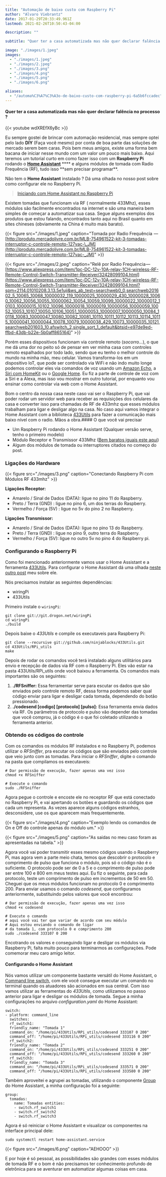 ```yaml
---
title: "Automação de baixo custo com Raspberry Pi"
author: "Alvaro Viebrantz"
date: 2017-01-29T20:33:49.961Z
lastmod: 2021-02-26T10:50:43-04:00

description: ""

subtitle: "Quer ter a casa automatizada mas não quer declarar falência no processo ?"

image: "./images/1.jpeg"
images:
  - "./images/1.jpeg"
  - "./images/2.jpeg"
  - "./images/3.png"
  - "./images/4.png"
  - "./images/5.png"
  - "./images/6.png"

aliases:
  - "/automa%C3%A7%C3%A3o-de-baixo-custo-com-raspberry-pi-6a5b6fccadec"
---
```


#### Quer ter a casa automatizada mas não quer declarar falência no processo ?

{{< youtube wdXREfX6yBc >}}

Eu sempre gostei de brincar com automação residencial, mas sempre optei pelo lado **DIY** (Faça você mesmo) por conta de boa parte das soluções de mercado serem bem caras. Pois bem meus amigos, existe uma forma bem bacana de iniciar nesse mundo com um valor um pouco mais baixo. Aqui teremos um tutorial curto em como fazer isso com um **Raspberry Pi** rodando o [**Home Assistant**](http://home-assistant.io) \***\* e alguns módulos de tomada com Radio Frequência (RF), tudo isso **sem precisar programar\*\*.

Não tem o **Home Assistant** instalado ? Dá uma olhada no nosso post sobre como configurar ele no Raspberry Pi.

> [Iniciando com Home Assistant no Raspberry Pi](/articles/2017/2017-01-10_iniciando-com-home-assistant-no-raspberry-pi)

Existem tomadas que funcionam via RF ( normalmente 433Mhz), esses módulos são facilmente encontrados na internet e são uma maneira bem simples de começar a automatizar sua casa. Segue alguns exemplos dos produtos que estou falando, encontrados tanto aqui no Brasil quanto em sites chineses (obviamente na China é muito mais barato).

{{< figure src="./images/1.jpeg" caption="Tomada por Radio Frequência  —  [http://produto.mercadolivre.com.br/MLB-754961522-kit-3-tomadas-interruptor-c-controle-remoto-127vac-\_JM](http://produto.mercadolivre.com.br/MLB-754961522-kit-3-tomadas-interruptor-c-controle-remoto-127vac-_JM)" >}}

{{< figure src="./images/2.jpeg" caption="Relê por Radio Frequência — [https://www.aliexpress.com/item/1pc-DC-12v-10A-relay-1CH-wireless-RF-Remote-Control-Switch-Transmitter-Receiver/32428099104.html](https://www.aliexpress.com/item/1pc-DC-12v-10A-relay-1CH-wireless-RF-Remote-Control-Switch-Transmitter-Receiver/32428099104.html?spm=2114.01010208.3.13.5e1uji&ws_ab_test=searchweb0_0,searchweb201602_5_10065_10068_10000032_119_10000025_10000029_430_10000028_10060_10062_10056_10055_10000062_10054_10059_10099_10000022_10000012_10103_10000015_10102_10096_10000018_10000019_10000056_10000059_10052_10053_10107_10050_10106_10051_10000053_10000007_10000050_10084_10118_10083_10000047_10080_10082_10081_10110_10111_10112_10113_10114_10115_10000041_10000044_10078_10079_10000038_429_10073_10000035_10121,searchweb201603_10,afswitch_2,single_sort_1_default&btsid=e97de9ed-ffbd-43db-b22e-5b0aff865164)" >}}

Porém esses dispositivos funcionam via controle remoto (_socorro…_), o que me dá uma dor no peito só de pensar em ver minha casa com controles remoto espalhados por todo lado, sendo que eu tenho o melhor controle do mundo na minha mão, meu celular. Vamos transforma-los em um dispositivo IoT, que pode ser controlado via WiFi e não indo muito longe podemos controlar eles via comandos de voz usando um [Amazon Echo](https://www.amazon.com/Amazon-Echo-Bluetooth-Speaker-with-WiFi-Alexa/dp/B00X4WHP5E), a [Siri com HomeKit](http://www.apple.com/ios/siri/) ou o [Google Home](https://madeby.google.com/home/). Eu fiz a parte de controle de voz com a Siri e a Alexa, mas isso vou mostrar em outro tutorial, por enquanto vou ensinar como controlar via web com o Home Assistant.

Bom o centro da nossa casa neste caso vai ser o Raspberry Pi, que vai poder rodar um servidor web para receber as requisições dos celulares da casa e converter isso para chamadas de RF de 433mhz que esses módulos trabalham para ligar e desligar algo na casa. No caso aqui vamos integrar o Home Assistant com a biblioteca [433Utils](https://github.com/ninjablocks/433Utils) para fazer a comunicação mais baixo nível com o radio. Mãos a obra.#### O que você vai precisar

- Um Raspberry Pi rodando o Home Assistant (Qualquer versão serve, tenho o primeiro modelo)
- Módulo Receptor e Transmissor 433Mhz ([Bem baratos iguais este aqui](http://www.filipeflop.com/pd-80dc1-modulo-rf-transmissor-receptor-433mhz-am.html))
- Algum dos módulos de tomada ou interruptores citados no começo do post.

### Ligações do Hardware

{{< figure src="./images/3.png" caption="Conectando Raspberry Pi com Módulos RF 433mhz" >}}

**Ligações Receptor:**

- Amarelo / Sinal de Dados (DATA): ligue no pino 11 do Raspberry.
- Preto / Terra (GND) : ligue no pino 6, um dos terras do Raspberry.
- Vermelho / Força (5V) : ligue no 5v do pino 2 no Raspberry.

**Ligações Transmissor:**

- Amarelo / Sinal de Dados (DATA): ligue no pino 13 do Raspberry.
- Preto / Terra (GND) : ligue no pino 9, outro terra do Raspberry.
- Vermelho / Força (5V): ligue no outro 5v no pino 4 do Raspberry pi.

### Configurando o Raspberry Pi

Como foi mencionado anteriormente vamos usar o Home Assistant e a ferramenta [433Utils](https://github.com/ninjablocks/433Utils). Para configurar o Home Assistant dá uma olhada [neste outro post](https://medium.com/@alvaroviebrantz/iniciando-com-home-assistant-no-raspberry-pi-47d1782db664) meu sobre ele.

Nós precisamos instalar as seguintes dependências:

- wiringPi
- 433Utils

Primeiro instale o `wiringPi`:

```
git clone git://git.drogon.net/wiringPi
cd wiringPi
./build
```

Depois baixe o _433Utils_ e compile os executaveis para Raspberry Pi:

```
git clone --recursive git://github.com/ninjablocks/433Utils.git
cd 433Utils/RPi_utils
make
```

Depois de rodar os comandos você terá instalado alguns utilitários para envio e recepção de dados via RF com o Raspberry Pi. Eles vão estar na pasta 433Utils/RPi_utils onde você baixou a ferramenta. Os comandos mais importantes são os seguintes:

1.  **./RFSniffer:** Essa ferramentar serve para escutar os dados que são enviados pelo controle remoto RF, dessa forma podemos saber qual código enviar para ligar e desligar cada tomada, dependendo do botão pressionado.
2.  **./codesend [codigo] [protocolo] [pulso]:** Essa ferramenta envia dados via RF. Os parâmetros de protocolo e pulso vão depender das tomadas que você comprou, já o código é o que foi coletado utilizando a ferramenta anterior.

### Obtendo os códigos do controle

Com os comandos os módulos RF instalados e no Raspberry Pi, podemos utilizar o _RFSniffer_, pra escutar os códigos que são enviados pelo controle que veio junto com as tomadas. Para iniciar o _RFSniffer_, digite o comando na pasta que compilamos os executaveis:

```
# Dar permissão de execução, fazer apenas uma vez isso
chmod +x RFSniffer

# Execute o comando
sudo ./RFSniffer
```

Agora pegue o controle e encoste ele no receptor RF que está conectado no Raspberry Pi, e vai apertando os botões e guardando os códigos que cada um representa. As vezes aparece alguns códigos estranhos, desconsidere, use os que aparecem mais frequentemente.

{{< figure src="./images/4.png" caption="Exemplo lendo os comandos de On e Off do controle apenas do módulo um." >}}

{{< figure src="./images/5.png" caption="As saidas no meu caso foram as apresentadas na tabela." >}}

Agora você vai poder transmitir esses mesmo códigos usando o Raspberry Pi, mas agora vem a parte meio chata, temos que descobrir o protocolo e comprimento de pulso que funciona o módulo, pois só o código não é o suficiente. O protocolo pode ser de 0 a 5 e o comprimento de pulso pode ser entre 100 e 800 em meus testes aqui. Eu fiz o seguinte, para cada protocolo, teste um comprimento de pulso em incrementos de 50 em 50. Cheguei que os meus módulos funcionam no protocolo 0 e comprimento 200. Para enviar usamos o comando _codesend_, que configuramos anteriormente, substituindo pelos valores que você encontrou:

```
# Dar permissão de execução, fazer apenas uma vez isso
chmod +x codesend

# Execute o comando
# aqui você vai ter que variar de acordo com seu módulo
# Aqui estou enviando o comando de ligar
# da tomada 1, com protocolo 0 e comprimento 200
sudo ./codesend 333107 0 200
```

Encotrando os valores e conseguindo ligar e desligar os módulos via Raspberry Pi, falta muito pouco para terminarmos as configurações. Pode comemorar meu caro amigo leitor.

#### Configurando o Home Assistant

Nós vamos utilizar um componente bastante versátil do Home Assistant, o [Command line switch](https://home-assistant.io/components/switch.command_line/), com ele você consegue executar um comando no terminal quando os atuadores são acionados em sua central. Com isso vamos utilizar as ferramentas do _433Utils_, como utilizamos no passo anterior para ligar e desligar os módulos de tomada. Segue a minha configurações no arquivo _configuration.yaml_ do Home Assistant:

```
switch:
- platform: command_line
  switches:
  rf_switch1:
  friendly_name: "Tomada 1"
  command_on: "/home/pi/433Utils/RPi_utils/codesend 333107 0 200"
  command_off: "/home/pi/433Utils/RPi_utils/codesend 333116 0 200"
  rf_switch2:
  friendly_name: "Tomada 2"
  command_on: "/home/pi/433Utils/RPi_utils/codesend 333251 0 200"
  command_off: "/home/pi/433Utils/RPi_utils/codesend 333260 0 200"
  rf_switch3:
  friendly_name: "Tomada 3"
  command_on: "/home/pi/433Utils/RPi_utils/codesend 333571 0 200"
  command_off: "/home/pi/433Utils/RPi_utils/codesend 333580 0 200"
```

Também aproveitei e agrupei as tomadas, utilizando o componente [Group](https://home-assistant.io/components/group/) do Home Assistant, a minha configuração foi a seguinte:

```
group:
  tomadas:
    name: Tomadas entities:
    - switch.rf_switch1
    - switch.rf_switch2
    - switch.rf_switch3
```

Agora é só reiniciar o Home Assistant e visualizar os componentes na interface principal dele:

```
sudo systemctl restart home-assistant.service
```

{{< figure src="./images/6.png" caption="AEHOOO" >}}

E por hoje é só pessoal, as possibilidades são grandes com esses módulos de tomada RF e o bom é não precisamos ter conhecimento profundo de eletrônica para se aventurar em automatizar algumas coisas em casa.
